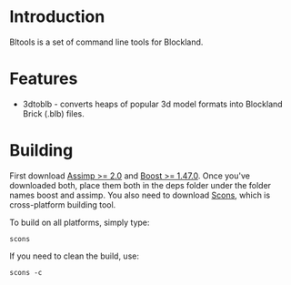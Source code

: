 # Introduction

Bltools is a set of command line tools for Blockland.

# Features

* 3dtoblb - converts heaps of popular 3d model formats into Blockland Brick (.blb) files.

# Building

First download [Assimp >= 2.0](http://assimp.sourceforge.net/) and [Boost >= 1.47.0](http://www.boost.org/). Once you've downloaded both, place them both in the deps folder under the folder names boost and assimp. You also need to download [Scons](http://scons.org/), which is cross-platform building tool.  
  
To build on all platforms, simply type:

	scons

If you need to clean the build, use:

	scons -c

